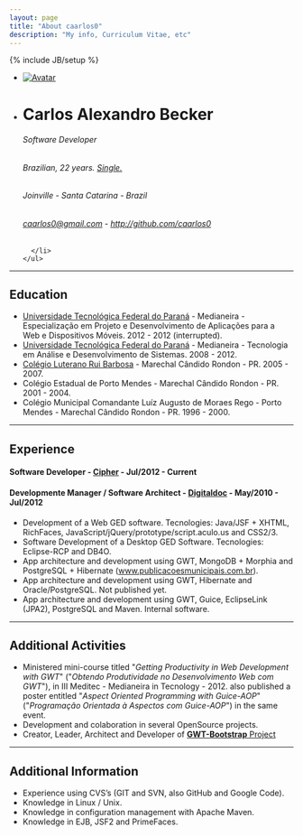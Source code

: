```yaml
---
layout: page
title: "About caarlos0"
description: "My info, Curriculum Vitae, etc"
---
```

{% include JB/setup %}



<div class="row">
    <ul class="thumbnails">
      <li class="span2">
        <a href="http://www.gravatar.com/avatar/ee2df2ff14a3bfdd3fd5c0611160c103?rating=PG&amp;size=1000" class="thumbnail">
          <img src="http://www.gravatar.com/avatar/ee2df2ff14a3bfdd3fd5c0611160c103?rating=PG&amp;size=200" alt="Avatar">
        </a>
      </li>
      <li class="span7">
        <h1>Carlos Alexandro Becker</h1>
        <h6>Software Developer</h6>
        <h6>Brazilian, 22 years. <a href="#" rel="tooltip" title="@carinemeyer &hearts;">Single.</a></h6>
        <h6>Joinville - Santa Catarina - Brazil</h6>
        <h6><a rel="tooltip" title="mail me :)" href="mailto:caarlos0@gmail.com">caarlos0@gmail.com</a>  -  <a href="http://github.com/caarlos0" rel="tooltip" title="see my github profile :)">http://github.com/caarlos0</a></h6>

<!--        
{% for t in ["java", "jsf", "scala", "javascript", "css", "mongodb", "hibernate", "postgresql", "c", "lisp", "python", "grails", "groovy", "gwt", "guice", "ruby", "ruby-on-rails"] %}
    {{ t }}
{% endfor %}        -->
      </li>
    </ul>
</div>

___

## Education

* [Universidade Tecnológica Federal do Paraná](http://www.utfpr.edu.br/) - Medianeira - Especialização em Projeto e Desenvolvimento de Aplicações para a Web e Dispositivos Móveis.  2012 - 2012 (interrupted).
* [Universidade Tecnológica Federal do Paraná](http://www.utfpr.edu.br/) - Medianeira - Tecnologia em Análise e Desenvolvimento de Sistemas. 2008 - 2012.
* [Colégio Luterano Rui Barbosa](http://www.colegioruibarbosa.com.br/) - Marechal Cândido Rondon - PR. 2005 - 2007.
* Colégio Estadual de Porto Mendes - Marechal Cândido Rondon - PR. 2001 - 2004.
* Colégio Municipal Comandante Luíz Augusto de Moraes Rego - Porto Mendes - Marechal Cândido Rondon - PR. 1996 - 2000.

___

## Experience


#### Software Developer - [Cipher](http://www.ciphersec.com.br) - Jul/2012 - Current

#### Developmente Manager / Software Architect - [Digitaldoc](http://www.digitaldoc.com.br) - May/2010 - Jul/2012
   
* Development of a Web GED software. Tecnologies: Java/JSF + XHTML, RichFaces, JavaScript/jQuery/prototype/script.aculo.us and CSS2/3.
* Software Development of a Desktop GED Software. Tecnologies: Eclipse-RCP and DB4O.
* App architecture and development using GWT,  MongoDB + Morphia and PostgreSQL + Hibernate (www.publicacoesmunicipais.com.br).
* App architecture and development using GWT, Hibernate and Oracle/PostgreSQL. Not published yet.
* App architecture and development using GWT, Guice, EclipseLink (JPA2), PostgreSQL and Maven. Internal software.

___

## Additional Activities

* Ministered mini-course titled "*Getting Productivity in Web Development with GWT*" ("*Obtendo Produtividade no Desenvolvimento Web com GWT*"), in III Meditec - Medianeira in Tecnology - 2012. also published a poster entitled "*Aspect Oriented Programming with Guice-AOP*" ("*Programação Orientada à Aspectos com Guice-AOP*") in the same event.
* Development and colaboration in several OpenSource projects.
* Creator, Leader, Architect and Developer of [**GWT-Bootstrap** Project](http://gwtbootstrap.github.com/)

___

## Additional Information
* Experience using CVS’s (GIT and SVN, also GitHub and Google Code).
* Knowledge in Linux / Unix.
* Knowledge in configuration management with Apache Maven.
* Knowledge in EJB, JSF2 and PrimeFaces.


